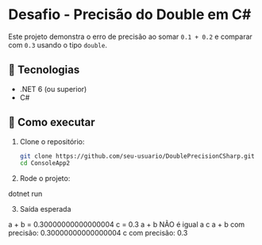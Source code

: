 # Desafio - Precisão do Double em C#

Este projeto demonstra o erro de precisão ao somar `0.1 + 0.2` e comparar com `0.3`
usando o tipo `double`.

## 🔹 Tecnologias
- .NET 6 (ou superior)
- C#

## 🔹 Como executar
1. Clone o repositório:
   ```bash
   git clone https://github.com/seu-usuario/DoublePrecisionCSharp.git
   cd ConsoleApp2

2. Rode o projeto:

dotnet run

3. Saída esperada

a + b = 0.30000000000000004
c     = 0.3
a + b NÃO é igual a c
a + b com precisão: 0.30000000000000004
c com precisão:     0.3


